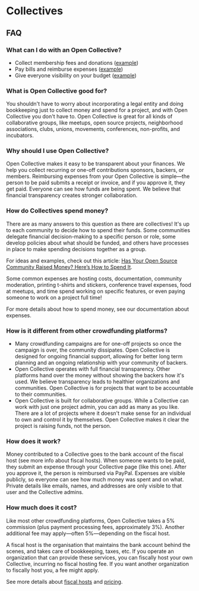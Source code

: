 # Collectives

## FAQ

### What can I do with an Open Collective?

* Collect membership fees and donations \([example](https://opencollective.com/RailsGirlsAtl)\)
* Pay bills and reimburse expenses \([example](https://opencollective.com/RailsGirlsAtl/expenses/new)\)
* Give everyone visibility on your budget \([example](https://opencollective.com/RailsGirlsAtl/expenses)\)

### What is Open Collective good for?

You shouldn't have to worry about incorporating a legal entity and doing bookkeeping just to collect money and spend for a project, and with Open Collective you don't have to. Open Collective is great for all kinds of collaborative groups, like meetups, open source projects, neighborhood associations, clubs, unions, movements, conferences, non-profits, and incubators.

### Why should I use Open Collective?

Open Collective makes it easy to be transparent about your finances. We help you collect recurring or one-off contributions sponsors, backers, or members. Reimbursing expenses from your Open Collective is simple—the person to be paid submits a receipt or invoice, and if you approve it, they get paid. Everyone can see how funds are being spent. We believe that financial transparency creates stronger collaboration.

### How do Collectives spend money?

There are as many answers to this question as there are collectives! It's up to each community to decide how to spend their funds. Some communities delegate financial decision-making to a specific person or role, some develop policies about what should be funded, and others have processes in place to make spending decisions together as a group.

For ideas and examples, check out this article: [Has Your Open Source Community Raised Money? Here’s How to Spend It](https://medium.com/open-collective/has-your-open-source-community-raised-money-heres-how-to-spend-it-3e9dd957dad). 

Some common expenses are hosting costs, documentation, community moderation, printing t-shirts and stickers, conference travel expenses, food at meetups, and time spend working on specific features, or even paying someone to work on a project full time!

For more details about how to spend money, see our documentation about expenses.

### How is it different from other crowdfunding platforms?

* Many crowdfunding campaigns are for one-off projects so once the campaign is over, the community dissipates. Open Collective is designed for ongoing financial support, allowing for better long term planning and an ongoing relationship with your community of backers. 
* Open Collective operates with full financial transparency. Other platforms hand over the money without showing the backers how it's used. We believe transparency leads to healthier organizations and communities. Open Collective is for projects that want to be accountable to their communities. 
* Open Collective is built for collaborative groups. While a Collective can work with just one project admin, you can add as many as you like. There are a lot of projects where it doesn't make sense for an individual to own and control it by themselves. Open Collective makes it clear the project is raising funds, not the person.

### How does it work?

Money contributed to a Collective goes to the bank account of the fiscal host \(see more info about fiscal hosts\). When someone wants to be paid, they submit an expense through your Collective page \(like this one\). After you approve it, the person is reimbursed via PayPal. Expenses are visible publicly, so everyone can see how much money was spent and on what. Private details like emails, names, and addresses are only visible to that user and the Collective admins.

### How much does it cost?

Like most other crowdfunding platforms, Open Collective takes a 5% commission \(plus payment processing fees, approximately 3%\). Another additional fee may apply—often 5%—depending on the fiscal host. 

A fiscal host is the organisation that maintains the bank account behind the scenes, and takes care of bookkeeping, taxes, etc. If you operate an organization that can provide these services, you can fiscally host your own Collective, incurring no fiscal hosting fee. If you want another organization to fiscally host you, a fee might apply.

See more details about [fiscal hosts](../hosts/) and [pricing](../product/pricing.md).

